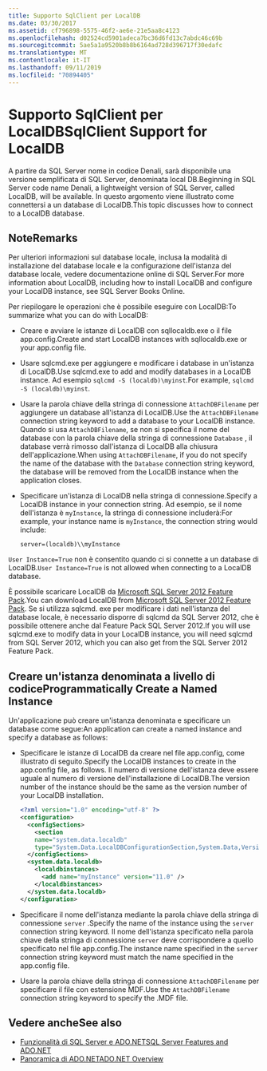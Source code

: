 ```yaml
---
title: Supporto SqlClient per LocalDB
ms.date: 03/30/2017
ms.assetid: cf796898-5575-46f2-ae6e-21e5aa8c4123
ms.openlocfilehash: d02524cd5901adeca7bc36d6fd13c7abdc46c69b
ms.sourcegitcommit: 5ae5a1a9520b8b8b6164ad728d396717f30edafc
ms.translationtype: MT
ms.contentlocale: it-IT
ms.lasthandoff: 09/11/2019
ms.locfileid: "70894405"
---
```

# <a name="sqlclient-support-for-localdb"></a><span data-ttu-id="b422c-102">Supporto SqlClient per LocalDB</span><span class="sxs-lookup"><span data-stu-id="b422c-102">SqlClient Support for LocalDB</span></span>
<span data-ttu-id="b422c-103">A partire da SQL Server nome in codice Denali, sarà disponibile una versione semplificata di SQL Server, denominata local DB.</span><span class="sxs-lookup"><span data-stu-id="b422c-103">Beginning in SQL Server code name Denali, a lightweight version of SQL Server, called LocalDB, will be available.</span></span> <span data-ttu-id="b422c-104">In questo argomento viene illustrato come connettersi a un database di LocalDB.</span><span class="sxs-lookup"><span data-stu-id="b422c-104">This topic discusses how to connect to a LocalDB database.</span></span>  
  
## <a name="remarks"></a><span data-ttu-id="b422c-105">Note</span><span class="sxs-lookup"><span data-stu-id="b422c-105">Remarks</span></span>  
 <span data-ttu-id="b422c-106">Per ulteriori informazioni sul database locale, inclusa la modalità di installazione del database locale e la configurazione dell'istanza del database locale, vedere documentazione online di SQL Server.</span><span class="sxs-lookup"><span data-stu-id="b422c-106">For more information about LocalDB, including how to install LocalDB and configure your LocalDB instance, see SQL Server Books Online.</span></span>  
  
 <span data-ttu-id="b422c-107">Per riepilogare le operazioni che è possibile eseguire con LocalDB:</span><span class="sxs-lookup"><span data-stu-id="b422c-107">To summarize what you can do with LocalDB:</span></span>  
  
- <span data-ttu-id="b422c-108">Creare e avviare le istanze di LocalDB con sqllocaldb.exe o il file app.config.</span><span class="sxs-lookup"><span data-stu-id="b422c-108">Create and start LocalDB instances with sqllocaldb.exe or your app.config file.</span></span>  
  
- <span data-ttu-id="b422c-109">Usare sqlcmd.exe per aggiungere e modificare i database in un'istanza di LocalDB.</span><span class="sxs-lookup"><span data-stu-id="b422c-109">Use sqlcmd.exe to add and modify databases in a LocalDB instance.</span></span> <span data-ttu-id="b422c-110">Ad esempio `sqlcmd -S (localdb)\myinst`.</span><span class="sxs-lookup"><span data-stu-id="b422c-110">For example, `sqlcmd -S (localdb)\myinst`.</span></span>  
  
- <span data-ttu-id="b422c-111">Usare la parola chiave della stringa di connessione `AttachDBFilename` per aggiungere un database all'istanza di LocalDB.</span><span class="sxs-lookup"><span data-stu-id="b422c-111">Use the `AttachDBFilename` connection string keyword to add a database to your LocalDB instance.</span></span> <span data-ttu-id="b422c-112">Quando si usa `AttachDBFilename`, se non si specifica il nome del database con la parola chiave della stringa di connessione `Database` , il database verrà rimosso dall'istanza di LocalDB alla chiusura dell'applicazione.</span><span class="sxs-lookup"><span data-stu-id="b422c-112">When using `AttachDBFilename`, if you do not specify the name of the database with the `Database` connection string keyword, the database will be removed from the LocalDB instance when the application closes.</span></span>  
  
- <span data-ttu-id="b422c-113">Specificare un'istanza di LocalDB nella stringa di connessione.</span><span class="sxs-lookup"><span data-stu-id="b422c-113">Specify a LocalDB instance in your connection string.</span></span> <span data-ttu-id="b422c-114">Ad esempio, se il nome dell'istanza è `myInstance`, la stringa di connessione includerà:</span><span class="sxs-lookup"><span data-stu-id="b422c-114">For example, your instance name is `myInstance`, the connection string would include:</span></span>  
  
    `server=(localdb)\\myInstance`  
  
 <span data-ttu-id="b422c-115">`User Instance=True` non è consentito quando ci si connette a un database di LocalDB.</span><span class="sxs-lookup"><span data-stu-id="b422c-115">`User Instance=True` is not allowed when connecting to a LocalDB database.</span></span>  
  
 <span data-ttu-id="b422c-116">È possibile scaricare LocalDB da [Microsoft SQL Server 2012 Feature Pack](https://www.microsoft.com/download/en/details.aspx?id=29065).</span><span class="sxs-lookup"><span data-stu-id="b422c-116">You can download LocalDB from [Microsoft SQL Server 2012 Feature Pack](https://www.microsoft.com/download/en/details.aspx?id=29065).</span></span> <span data-ttu-id="b422c-117">Se si utilizza sqlcmd. exe per modificare i dati nell'istanza del database locale, è necessario disporre di sqlcmd da SQL Server 2012, che è possibile ottenere anche dal Feature Pack SQL Server 2012.</span><span class="sxs-lookup"><span data-stu-id="b422c-117">If you will use sqlcmd.exe to modify data in your LocalDB instance, you will need sqlcmd from SQL Server 2012, which you can also get from the SQL Server 2012 Feature Pack.</span></span>  
  
## <a name="programmatically-create-a-named-instance"></a><span data-ttu-id="b422c-118">Creare un'istanza denominata a livello di codice</span><span class="sxs-lookup"><span data-stu-id="b422c-118">Programmatically Create a Named Instance</span></span>  
 <span data-ttu-id="b422c-119">Un'applicazione può creare un'istanza denominata e specificare un database come segue:</span><span class="sxs-lookup"><span data-stu-id="b422c-119">An application can create a named instance and specify a database as follows:</span></span>  
  
- <span data-ttu-id="b422c-120">Specificare le istanze di LocalDB da creare nel file app.config, come illustrato di seguito.</span><span class="sxs-lookup"><span data-stu-id="b422c-120">Specify the LocalDB instances to create in the app.config file, as follows.</span></span>  <span data-ttu-id="b422c-121">Il numero di versione dell'istanza deve essere uguale al numero di versione dell'installazione di LocalDB.</span><span class="sxs-lookup"><span data-stu-id="b422c-121">The version number of the instance should be the same as the version number of your LocalDB installation.</span></span>  
  
    ```xml  
    <?xml version="1.0" encoding="utf-8" ?>  
    <configuration>  
      <configSections>  
        <section  
        name="system.data.localdb"  
        type="System.Data.LocalDBConfigurationSection,System.Data,Version=4.0.0.0,Culture=neutral,PublicKeyToken=b77a5c561934e089"/>  
      </configSections>  
      <system.data.localdb>  
        <localdbinstances>  
          <add name="myInstance" version="11.0" />  
        </localdbinstances>  
      </system.data.localdb>  
    </configuration>  
    ```  
  
- <span data-ttu-id="b422c-122">Specificare il nome dell'istanza mediante la parola chiave della stringa di connessione `server` .</span><span class="sxs-lookup"><span data-stu-id="b422c-122">Specify the name of the instance using the `server` connection string keyword.</span></span>  <span data-ttu-id="b422c-123">Il nome dell'istanza specificato nella parola chiave della stringa di connessione `server` deve corrispondere a quello specificato nel file app.config.</span><span class="sxs-lookup"><span data-stu-id="b422c-123">The instance name specified in the `server` connection string keyword must match the name specified in the app.config file.</span></span>  
  
- <span data-ttu-id="b422c-124">Usare la parola chiave della stringa di connessione `AttachDBFilename` per specificare il file con estensione MDF.</span><span class="sxs-lookup"><span data-stu-id="b422c-124">Use the `AttachDBFilename` connection string keyword to specify the .MDF file.</span></span>  
  
## <a name="see-also"></a><span data-ttu-id="b422c-125">Vedere anche</span><span class="sxs-lookup"><span data-stu-id="b422c-125">See also</span></span>

- [<span data-ttu-id="b422c-126">Funzionalità di SQL Server e ADO.NET</span><span class="sxs-lookup"><span data-stu-id="b422c-126">SQL Server Features and ADO.NET</span></span>](sql-server-features-and-adonet.md)
- [<span data-ttu-id="b422c-127">Panoramica di ADO.NET</span><span class="sxs-lookup"><span data-stu-id="b422c-127">ADO.NET Overview</span></span>](../ado-net-overview.md)
